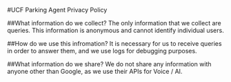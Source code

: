 #UCF Parking Agent Privacy Policy

##What information do we collect?
The only information that we collect are queries. This information is anonymous and cannot identify individual users.

##How do we use this infromation?
It is necessary for us to receive queries in order to answer them, and we use logs for debugging purposes.

##What information do we share?
We do not share any information with anyone other than Google, as we use their APIs for Voice / AI.